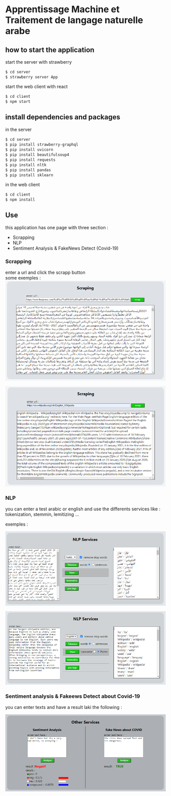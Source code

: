# Apprentissage Machine et Traitement de langage naturelle arabe  
## how to start the application  
start the server with strawberry 
```
$ cd server
$ strawberry server App
```
start the web client with react

```
$ cd client
$ npm start
```

## install dependencies and packages  
in the server 
```
$ cd server
$ pip install strawberry-graphql  
$ pip install uvicorn  
$ pip install beautifulsoup4  
$ pip install requests  
$ pip install nltk
$ pip install pandas  
$ pip install sklearn  
```

in the web client  
```
$ cd client
$ npm install
```
  
## Use  
this application has one page with three section :   
* Scrapping  
* NLP   
* Sentiment Analysis & FakeNews Detect (Covid-19)  
  
### Scrapping  
 enter a url and click the scrapp button  
some exemples :  
![scraping-img](/images/arabicScraping.png)
   
![scraping-img](/images/englishScrapping.png)  
  
### NLP 
you can enter a test arabic or english and use the differents services like : tokenization, stemmin, lemitizing ...  
 
exemples :  
  
![scraping-img](/images/arabicSteming.png)  
  
![scraping-img](/images/englishSteming.png)  
  
### Sentiment analysis & Fakeews Detect about Covid-19  
you can enter texts and have a result  laki the following :  
  
![scraping-img](/images/sentimentAndFakeNews.png) 
